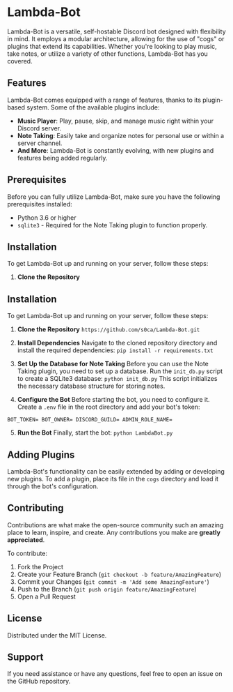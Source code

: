 # Lambda-Bot

Lambda-Bot is a versatile, self-hostable Discord bot designed with flexibility in mind. It employs a modular architecture, allowing for the use of "cogs" or plugins that extend its capabilities. Whether you're looking to play music, take notes, or utilize a variety of other functions, Lambda-Bot has you covered.

## Features

Lambda-Bot comes equipped with a range of features, thanks to its plugin-based system. Some of the available plugins include:

- **Music Player**: Play, pause, skip, and manage music right within your Discord server.
- **Note Taking**: Easily take and organize notes for personal use or within a server channel.
- **And More**: Lambda-Bot is constantly evolving, with new plugins and features being added regularly.

## Prerequisites

Before you can fully utilize Lambda-Bot, make sure you have the following prerequisites installed:

- Python 3.6 or higher
- `sqlite3` - Required for the Note Taking plugin to function properly.

## Installation

To get Lambda-Bot up and running on your server, follow these steps:

1. **Clone the Repository**


## Installation

To get Lambda-Bot up and running on your server, follow these steps:

1. **Clone the Repository**
``https://github.com/s0ca/Lambda-Bot.git``

2. **Install Dependencies**
Navigate to the cloned repository directory and install the required dependencies:
``pip install -r requirements.txt``

3. **Set Up the Database for Note Taking**
Before you can use the Note Taking plugin, you need to set up a database. Run the `init_db.py` script to create a SQLite3 database:
``python init_db.py``
This script initializes the necessary database structure for storing notes.

4. **Configure the Bot**
Before starting the bot, you need to configure it. Create a `.env` file in the root directory and add your bot's token:

``BOT_TOKEN=
BOT_OWNER=
DISCORD_GUILD=
ADMIN_ROLE_NAME=``

5. **Run the Bot**
Finally, start the bot:
``python LambdaBot.py``  


## Adding Plugins

Lambda-Bot's functionality can be easily extended by adding or developing new plugins. To add a plugin, place its file in the `cogs` directory and load it through the bot's configuration.

## Contributing

Contributions are what make the open-source community such an amazing place to learn, inspire, and create. Any contributions you make are **greatly appreciated**.

To contribute:

1. Fork the Project
2. Create your Feature Branch (`git checkout -b feature/AmazingFeature`)
3. Commit your Changes (`git commit -m 'Add some AmazingFeature'`)
4. Push to the Branch (`git push origin feature/AmazingFeature`)
5. Open a Pull Request

## License

Distributed under the MIT License. 

## Support

If you need assistance or have any questions, feel free to open an issue on the GitHub repository.
